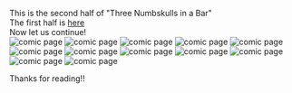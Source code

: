 This is the second half of "Three Numbskulls in a Bar"  
The first half is [here](part1.md)  
Now let us continue!  
![comic page](assets/images/comic/part1/12.jpg)
![comic page](assets/images/comic/part1/13.jpg)
![comic page](assets/images/comic/part1/14.jpeg)
![comic page](assets/images/comic/part1/15.jpg)
![comic page](assets/images/comic/part1/16.jpg)
![comic page](assets/images/comic/part1/17.jpg)
![comic page](assets/images/comic/part1/18.jpg)
![comic page](assets/images/comic/part1/19.jpg)
![comic page](assets/images/comic/part1/20.jpg)
![comic page](assets/images/comic/part1/21.jpg)
![comic page](assets/images/comic/part1/22.jpg)
![comic page](assets/images/comic/part1/23.jpg)

Thanks for reading!!
